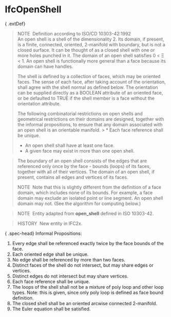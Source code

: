 # IfcOpenShell

{ .extDef}
> NOTE&nbsp; Definition according to ISO/CD 10303-42:1992  
> An open shell is a shell of the dimensionality 2. Its domain, if present, is a finite, connected, oriented, 2-manifold with boundary, but is not a closed surface. It can be thought of as a closed shell with one or more holes punched in it. The domain of an open shell satisfies 0 &lt; &Xi; &lt; 1. An open shell is functionally more general than a face because its domain can have handles.   
>   
> The shell is defined by a collection of faces, which may be oriented faces. The sense of each face, after taking account of the orientation, shall agree with the shell normal as defined below. The orientation can be supplied directly as a BOOLEAN attribute of an oriented face, or be defaulted to TRUE if the shell member is a face without the orientation attribute.   
>   
> The following combinatorial restrictions on open shells and geometrical restrictions on their domains are designed, together with the informal propositions, to ensure that any domain associated with an open shell is an orientable manifold. > * Each face reference shall be unique. 
> * An open shell shall have at least one face. 
> * A given face may exist in more than one open shell.

  
> The boundary of an open shell consists of the edges that are referenced only once by the face - bounds (loops) of its faces, together with all of their vertices. The domain of an open shell, if present, contains all edges and vertices of its faces.   
>   
> NOTE&nbsp; Note that this is slightly different from the definition of a face domain, which includes none of its bounds. For example, a face domain may exclude an isolated point or line segment. An open shell domain may not. (See the algorithm for computing below.)

> NOTE&nbsp; Entity adapted from **open_shell** defined in ISO 10303-42.

> HISTORY&nbsp; New entity in IFC2x.

{ .spec-head}
Informal Propositions:

1. Every edge shall be referenced exactly twice by the face bounds of the face. 
2. Each oriented edge shall be unique. 
3. No edge shall be referenced by more than two faces. 
4. Distinct faces of the shell do not intersect, but may share edges or vertices. 
5. Distinct edges do not intersect but may share vertices. 
6. Each face reference shall be unique. 
7. The loops of the shell shall not be a mixture of poly loop and other loop types. Note: this is given, since only poly loop is defined as face bound definition. 
8. The closed shell shall be an oriented arcwise connected 2-manifold.
9. The Euler equation shall be satisfied.
